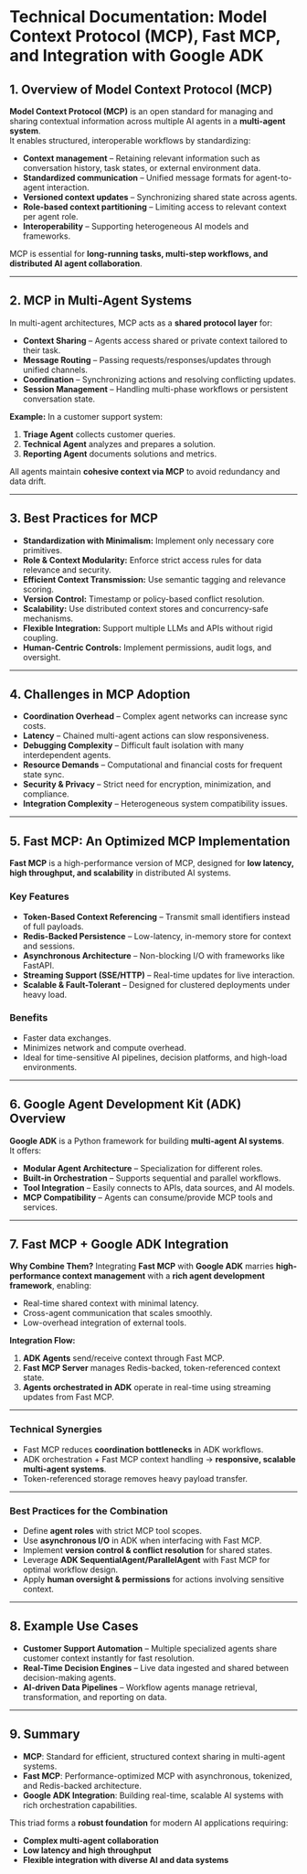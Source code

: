 # Technical Documentation: Model Context Protocol (MCP), Fast MCP, and Integration with Google ADK

## 1. Overview of Model Context Protocol (MCP)

**Model Context Protocol (MCP)** is an open standard for managing and sharing contextual information across multiple AI agents in a **multi-agent system**.  
It enables structured, interoperable workflows by standardizing:
- **Context management** – Retaining relevant information such as conversation history, task states, or external environment data.
- **Standardized communication** – Unified message formats for agent-to-agent interaction.
- **Versioned context updates** – Synchronizing shared state across agents.
- **Role-based context partitioning** – Limiting access to relevant context per agent role.
- **Interoperability** – Supporting heterogeneous AI models and frameworks.

MCP is essential for **long-running tasks, multi-step workflows, and distributed AI agent collaboration**.

---

## 2. MCP in Multi-Agent Systems

In multi-agent architectures, MCP acts as a **shared protocol layer** for:

- **Context Sharing** – Agents access shared or private context tailored to their task.
- **Message Routing** – Passing requests/responses/updates through unified channels.
- **Coordination** – Synchronizing actions and resolving conflicting updates.
- **Session Management** – Handling multi-phase workflows or persistent conversation state.

**Example:** In a customer support system:
1. **Triage Agent** collects customer queries.
2. **Technical Agent** analyzes and prepares a solution.
3. **Reporting Agent** documents solutions and metrics.

All agents maintain **cohesive context via MCP** to avoid redundancy and data drift.

---

## 3. Best Practices for MCP

- **Standardization with Minimalism:** Implement only necessary core primitives.
- **Role & Context Modularity:** Enforce strict access rules for data relevance and security.
- **Efficient Context Transmission:** Use semantic tagging and relevance scoring.
- **Version Control:** Timestamp or policy-based conflict resolution.
- **Scalability:** Use distributed context stores and concurrency-safe mechanisms.
- **Flexible Integration:** Support multiple LLMs and APIs without rigid coupling.
- **Human-Centric Controls:** Implement permissions, audit logs, and oversight.

---

## 4. Challenges in MCP Adoption

- **Coordination Overhead** – Complex agent networks can increase sync costs.
- **Latency** – Chained multi-agent actions can slow responsiveness.
- **Debugging Complexity** – Difficult fault isolation with many interdependent agents.
- **Resource Demands** – Computational and financial costs for frequent state sync.
- **Security & Privacy** – Strict need for encryption, minimization, and compliance.
- **Integration Complexity** – Heterogeneous system compatibility issues.

---

## 5. Fast MCP: An Optimized MCP Implementation

**Fast MCP** is a high-performance version of MCP, designed for **low latency, high throughput, and scalability** in distributed AI systems.

### Key Features
- **Token-Based Context Referencing** – Transmit small identifiers instead of full payloads.
- **Redis-Backed Persistence** – Low-latency, in-memory store for context and sessions.
- **Asynchronous Architecture** – Non-blocking I/O with frameworks like FastAPI.
- **Streaming Support (SSE/HTTP)** – Real-time updates for live interaction.
- **Scalable & Fault-Tolerant** – Designed for clustered deployments under heavy load.

### Benefits
- Faster data exchanges.
- Minimizes network and compute overhead.
- Ideal for time-sensitive AI pipelines, decision platforms, and high-load environments.

---

## 6. Google Agent Development Kit (ADK) Overview

**Google ADK** is a Python framework for building **multi-agent AI systems**.  
It offers:
- **Modular Agent Architecture** – Specialization for different roles.
- **Built-in Orchestration** – Supports sequential and parallel workflows.
- **Tool Integration** – Easily connects to APIs, data sources, and AI models.
- **MCP Compatibility** – Agents can consume/provide MCP tools and services.

---

## 7. Fast MCP + Google ADK Integration

**Why Combine Them?**
Integrating **Fast MCP** with **Google ADK** marries **high-performance context management** with a **rich agent development framework**, enabling:
- Real-time shared context with minimal latency.
- Cross-agent communication that scales smoothly.
- Low-overhead integration of external tools.

**Integration Flow:**
1. **ADK Agents** send/receive context through Fast MCP.
2. **Fast MCP Server** manages Redis-backed, token-referenced context state.
3. **Agents orchestrated in ADK** operate in real-time using streaming updates from Fast MCP.

---

### Technical Synergies
- Fast MCP reduces **coordination bottlenecks** in ADK workflows.
- ADK orchestration + Fast MCP context handling → **responsive, scalable multi-agent systems**.
- Token-referenced storage removes heavy payload transfer.

---

### Best Practices for the Combination
- Define **agent roles** with strict MCP tool scopes.
- Use **asynchronous I/O** in ADK when interfacing with Fast MCP.
- Implement **version control & conflict resolution** for shared states.
- Leverage **ADK SequentialAgent/ParallelAgent** with Fast MCP for optimal workflow design.
- Apply **human oversight & permissions** for actions involving sensitive context.

---

## 8. Example Use Cases

- **Customer Support Automation** – Multiple specialized agents share customer context instantly for fast resolution.
- **Real-Time Decision Engines** – Live data ingested and shared between decision-making agents.
- **AI-driven Data Pipelines** – Workflow agents manage retrieval, transformation, and reporting on data.

---

## 9. Summary

- **MCP**: Standard for efficient, structured context sharing in multi-agent systems.
- **Fast MCP**: Performance-optimized MCP with asynchronous, tokenized, and Redis-backed architecture.
- **Google ADK Integration**: Building real-time, scalable AI systems with rich orchestration capabilities.

This triad forms a **robust foundation** for modern AI applications requiring:
- **Complex multi-agent collaboration**
- **Low latency and high throughput**
- **Flexible integration with diverse AI and data systems**
